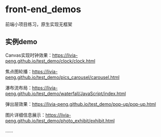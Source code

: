 # front-end_demos
前端小项目练习，原生实现无框架




## 实例demo

Canvas实现时钟效果：https://livia-peng.github.io/test_demo/clock/clock.html

焦点图轮播：https://livia-peng.github.io/test_demo/pics_carousel/carousel.html

瀑布流布局：https://livia-peng.github.io/test_demo/waterfall/JavaScript/index.html

弹出层效果：https://livia-peng.github.io/test_demo/pop-up/pop-up.html

图片详细信息展示：https://livia-peng.github.io/test_demo/photo_exhibit/exhibit.html

......
